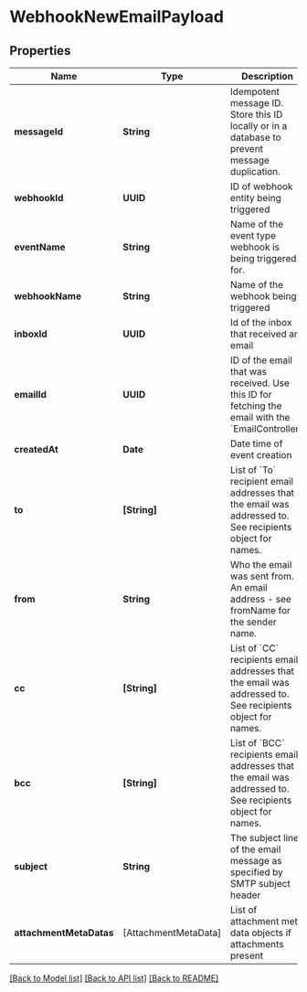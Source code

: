 # WebhookNewEmailPayload

## Properties
Name | Type | Description | Notes
------------ | ------------- | ------------- | -------------
**messageId** | **String** | Idempotent message ID. Store this ID locally or in a database to prevent message duplication. | 
**webhookId** | **UUID** | ID of webhook entity being triggered | 
**eventName** | **String** | Name of the event type webhook is being triggered for. | 
**webhookName** | **String** | Name of the webhook being triggered | [optional] 
**inboxId** | **UUID** | Id of the inbox that received an email | 
**emailId** | **UUID** | ID of the email that was received. Use this ID for fetching the email with the &#x60;EmailController&#x60;. | 
**createdAt** | **Date** | Date time of event creation | 
**to** | **[String]** | List of &#x60;To&#x60; recipient email addresses that the email was addressed to. See recipients object for names. | 
**from** | **String** | Who the email was sent from. An email address - see fromName for the sender name. | 
**cc** | **[String]** | List of &#x60;CC&#x60; recipients email addresses that the email was addressed to. See recipients object for names. | 
**bcc** | **[String]** | List of &#x60;BCC&#x60; recipients email addresses that the email was addressed to. See recipients object for names. | 
**subject** | **String** | The subject line of the email message as specified by SMTP subject header | [optional] 
**attachmentMetaDatas** | [AttachmentMetaData] | List of attachment meta data objects if attachments present | 

[[Back to Model list]](../README#documentation-for-models) [[Back to API list]](../README#documentation-for-api-endpoints) [[Back to README]](../README)


